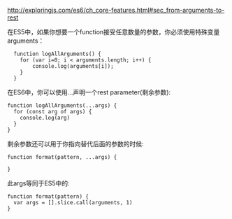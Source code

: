 <http://exploringjs.com/es6/ch_core-features.html#sec_from-arguments-to-rest>

在ES5中，如果你想要一个function接受任意数量的参数，你必须使用特殊变量arguments：

```
  function logAllArguments() {
    for (var i=0; i < arguments.length; i++) {
        console.log(arguments[i]);
    }
  }
```

在ES6中，你可以使用...声明一个rest parameter(剩余参数):

```
function logAllArguments(...args) {
  for (const arg of args) {
    console.log(arg)
  }
}
```

剩余参数还可以用于你指向替代后面的参数的时候:

```
function format(pattern, ...args) {

}
```

此args等同于ES5中的:
```
function format(pattern) {
  var args = [].slice.call(arguments, 1)
}
```